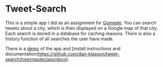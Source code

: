 
# Tweet-Search

This is a simple app I did as an assignment for [Gomeeki](http://gomeeki.com.au/). You can search tweets about a city, which is then displayed on a Google map of that city. Each search is stored in a database for caching reasons. There is also a history function of all searches the user have made.

There is a [demo](http://map-tweets.herokuapp.com/) of the app and [install instructions and documentation(https://github.com/dan-klasson/tweet-search/tree/master/app/docs).

